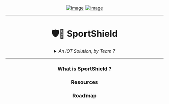 <div align="center">

  <a href="https://g.co/kgs/Xab1NH1">![image](https://img.shields.io/badge/Made_In-Vierzon-green)</a>
  <a href="https://algosup.com/en.html">![image](https://img.shields.io/badge/Made_At-ALGOSUP-blue)</a>

</div>
<hr>
<div align="center">
  
  # 🛡️🔐 SportShield
  
</div>

<div align="center">
  
  
  
</div>

<div align="center">


<details>
<summary><em>An IOT Solution, by Team 7</em></summary>

  
| **Photo** | **Name** | **Role** | **GitHub/LinkedIn** |
|---|---|---|---|
| ![Manech Laguens](https://github.com/algosup/2023-2024-project-4-sportshield-team-7/assets/114522530/c067fcf5-88a6-4fc3-be93-7967092007c1) | Manech LAGUENS | Project Manager | [GitHub](https://github.com/Manech-Laguens) \| [LinkedIn](https://www.linkedin.com/in/manech-laguens-020127293/) |
| ![Malo Archimbaud](https://github.com/algosup/2023-2024-project-4-sportshield-team-7/assets/114522530/0f8a76a5-add3-4a79-894f-e84de23ee256) | Malo ARCHIMBAUD | Program Manager | [GitHub](https://github.com/Malo-Archimbaud) \| [LinkedIn](https://www.linkedin.com/in/malo-archimbaud-58aa12232/) |
| ![Mattéo Lefin](https://github.com/algosup/2023-2024-project-4-sportshield-team-7/assets/114522530/6fff0a8c-3eb1-401b-a106-1fd69dc706fd) | Mattéo LEFIN | Technical Leader | [GitHub](https://github.com/Mattstar64) \| [LinkedIn](https://www.linkedin.com/in/matt%C3%A9o-lefin-380272293/) |
| ![New Project](https://github.com/algosup/2023-2024-project-4-sportshield-team-7/assets/114522530/dc03172b-045f-4160-93f9-dbab4eeb2a11) | Léo CHARTIER| Software Engineer | [GitHub](https://github.com/leo-chartier) \| [LinkedIn](https://www.linkedin.com/in/l%C3%A9o-chartier/) |
| ![Laurent Bouquin](https://github.com/algosup/2023-2024-project-4-sportshield-team-7/assets/114522530/2457738f-cb62-4ebc-b685-8006829b5b9c) | Laurent BOUQUIN | Technical Writer | [GitHub](https://github.com/laurentbouquin) \| [LinkedIn](https://www.linkedin.com/in/laurentb22/) |
| ![thiska](https://github.com/algosup/2023-2024-project-4-sportshield-team-7/assets/114522530/95716744-4661-4467-b3a2-307f182e599e) | Mathis KAKAL | Quality Assurance | [GitHub](https://github.com/mathiskakal) \| [LinkedIn](https://www.linkedin.com/in/mathis-k-a239ba10a/) |

</details>

</div>

<hr>
<!--
<div align="left">

  #### Project Statuses:
  
</div>

<div align="right">

  <span>STATUS 1</span>
  <span>STATUS 2</span>
  <span>STATUS 3</span>
  
</div>

<hr>
-->

<div align="center">
<!--
#### Project Navigation

|User Manual|Functional Specifications|Technical Specifications|Quality Assurance|
|---|---|---|---|
|1|2|3|4|

</div>

<hr>
-->

### What is SportShield ?

### Resources

### Roadmap

### 
